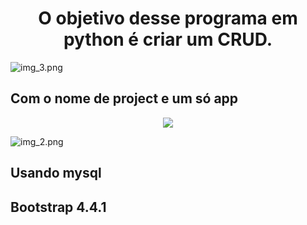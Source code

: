 <h1 align="center"> O objetivo desse programa em python é criar um CRUD. </h1> 

![img_3.png](img_3.png)


## Com o nome de project e um só app

<p align="center">
<img src="http://img.shields.io/static/v1?label=STATUS&message=EM%20DESENVOLVIMENTO&color=GREEN&style=for-the-badge"/>
</p>

![img_2.png](img_2.png)

## Usando mysql

## Bootstrap 4.4.1
